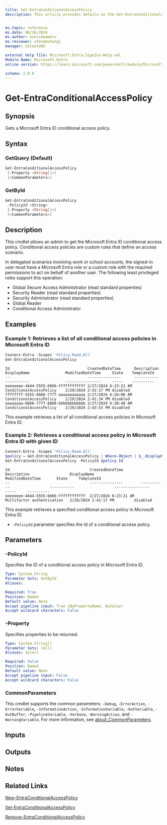 ```yaml
---
title: Get-EntraConditionalAccessPolicy
description: This article provides details on the Get-EntraConditionalAccessPolicy command.


ms.topic: reference
ms.date: 06/26/2024
ms.author: eunicewaweru
ms.reviewer: stevemutungi
manager: CelesteDG

external help file: Microsoft.Entra.SignIns-Help.xml
Module Name: Microsoft.Entra
online version: https://learn.microsoft.com/powershell/module/Microsoft.Entra/Get-EntraConditionalAccessPolicy

schema: 2.0.0
---
```


# Get-EntraConditionalAccessPolicy

## Synopsis

Gets a Microsoft Entra ID conditional access policy.

## Syntax

### GetQuery (Default)

```powershell
Get-EntraConditionalAccessPolicy
 [-Property <String[]>]
 [<CommonParameters>]
```

### GetById

```powershell
Get-EntraConditionalAccessPolicy
 -PolicyId <String>
 [-Property <String[]>]
 [<CommonParameters>]
```

## Description

This cmdlet allows an admin to get the Microsoft Entra ID conditional access policy. Conditional access policies are custom rules that define an access scenario.

In delegated scenarios involving work or school accounts, the signed-in user must have a Microsoft Entra role or a custom role with the required permissions to act on behalf of another user. The following least privileged roles support this operation:

- Global Secure Access Administrator (read standard properties)  
- Security Reader (read standard properties)  
- Security Administrator (read standard properties)  
- Global Reader  
- Conditional Access Administrator 

## Examples

### Example 1: Retrieves a list of all conditional access policies in Microsoft Entra ID

```powershell
Connect-Entra -Scopes 'Policy.Read.All'
Get-EntraConditionalAccessPolicy
```

```Output
Id                                   CreatedDateTime      Description DisplayName                ModifiedDateTime     State    TemplateId
--                                   ---------------      ----------- -----------                ----------------     -----    ----------
eeeeeeee-4444-5555-6666-ffffffffffff 2/27/2024 6:23:21 AM             ConditionalAccessPolicy    2/29/2024 2:41:17 PM disabled
ffffffff-5555-6666-7777-aaaaaaaaaaaa 2/27/2024 6:26:00 AM             ConditionalAccessPolicy    2/29/2024 2:41:34 PM disabled
aaaaaaaa-6666-7777-8888-bbbbbbbbbbbb 2/27/2024 6:30:48 AM             ConditionalAccessPolicy    2/29/2024 2:43:53 PM disabled
```

This example retrieves a list of all conditional access policies in Microsoft Entra ID.

### Example 2: Retrieves a conditional access policy in Microsoft Entra ID with given ID

```powershell
Connect-Entra -Scopes 'Policy.Read.All'
$policy = Get-EntraConditionalAccessPolicy | Where-Object { $_.DisplayName -eq 'Multifactor authentication for Contoso partners and vendors' }
Get-EntraConditionalAccessPolicy -PolicyId $policy.Id
```

```Output
Id                                    CreatedDateTime        Description                  DisplayName                  ModifiedDateTime       State     TemplateId
--                                    ---------------        -----------                  -----------                  ----------------       -----     ----------
eeeeeeee-4444-5555-6666-ffffffffffff  2/27/2024 6:23:21 AM   Multifactor authentication   2/29/2024 2:41:17 PM         disabled
```

This example retrieves a specified conditional access policy in Microsoft Entra ID.

- `-PolicyId` parameter specifies the Id of a conditional access policy.

## Parameters

### -PolicyId

Specifies the ID of a conditional access policy in Microsoft Entra ID.

```yaml
Type: System.String
Parameter Sets: GetById
Aliases:

Required: True
Position: Named
Default value: None
Accept pipeline input: True (ByPropertyName, ByValue)
Accept wildcard characters: False
```

### -Property

Specifies properties to be returned.

```yaml
Type: System.String[]
Parameter Sets: (All)
Aliases: Select

Required: False
Position: Named
Default value: None
Accept pipeline input: False
Accept wildcard characters: False
```

### CommonParameters

This cmdlet supports the common parameters: `-Debug`, `-ErrorAction`, `-ErrorVariable`, `-InformationAction`, `-InformationVariable`, `-OutVariable`, `-OutBuffer`, `-PipelineVariable`, `-Verbose`, `-WarningAction`, and `-WarningVariable`. For more information, see [about_CommonParameters](https://go.microsoft.com/fwlink/?LinkID=113216).

## Inputs

## Outputs

## Notes

## Related Links

[New-EntraConditionalAccessPolicy](New-EntraConditionalAccessPolicy.md)

[Set-EntraConditionalAccessPolicy](Set-EntraConditionalAccessPolicy.md)

[Remove-EntraConditionalAccessPolicy](Remove-EntraConditionalAccessPolicy.md)
